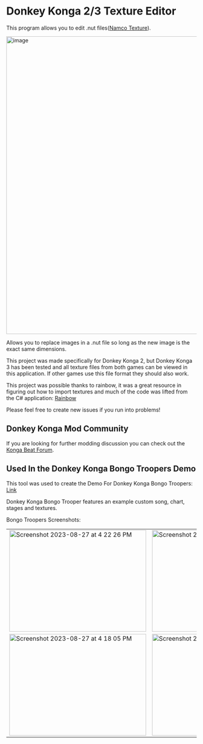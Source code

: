 # Donkey Konga 2/3 Texture Editor

This program allows you to edit .nut files([Namco Texture](https://github.com/marco-calautti/Rainbow/wiki/NUT-File-Format#)).

<img width="1177" height="788" alt="image" src="https://github.com/user-attachments/assets/025ca8de-ac16-49fa-bc06-7d7b15b53228" />


Allows you to replace images in a .nut file so long as the new image is the exact same dimensions.

This project was made specifically for Donkey Konga 2, but Donkey Konga 3 has been tested and all texture files from both games can be viewed in this application. If other games use this file format they should also work.

This project was possible thanks to rainbow, it was a great resource in figuring out how to import textures and much of the code was lifted from the C# application: 
[Rainbow](https://github.com/marco-calautti/Rainbow)

Please feel free to create new issues if you run into problems!

## Donkey Konga Mod Community
If you are looking for further modding discussion you can check out the [Konga Beat Forum](https://forum.kongabeat.com/).

## Used In the Donkey Konga Bongo Troopers Demo
This tool was used to create the Demo For Donkey Konga Bongo Troopers: [Link](https://forum.kongabeat.com/threads/donkey-konga-bongo-troopers-demo.22/)

Donkey Konga Bongo Trooper features an example custom song, chart, stages and textures.

Bongo Troopers Screenshots:

<table>
  <tr>
    <td>
      <img width="362" height="269" alt="Screenshot 2023-08-27 at 4 22 26 PM"
           src="https://github.com/user-attachments/assets/b3385392-e6b8-4830-aae8-e7ffb2b7b928" />
    </td>
    <td>
      <img width="362" height="269" alt="Screenshot 2023-08-27 at 4 17 43 PM"
           src="https://github.com/user-attachments/assets/c1be38b4-a658-40b9-a907-8c591866ce33" />
    </td>
  </tr>
  <tr>
    <td>
      <img width="362" height="269" alt="Screenshot 2023-08-27 at 4 18 05 PM"
           src="https://github.com/user-attachments/assets/c0135e89-0cf0-40c7-9e66-32d1516147c9" />
    </td>
    <td>
      <img width="362" height="269" alt="Screenshot 2023-08-27 at 4 19 04 PM"
           src="https://github.com/user-attachments/assets/46a5e376-171d-4efe-b611-0c17b3a293da" />
    </td>
  </tr>
</table>


